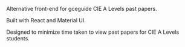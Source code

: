 Alternative front-end for gceguide CIE A Levels past papers.

Built with React and Material UI.

Designed to minimize time taken to view past papers for CIE A Levels students.